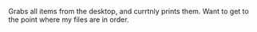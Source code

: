 Grabs all items from the desktop, and currtnly prints them. Want to get to the point where my files are in order.
